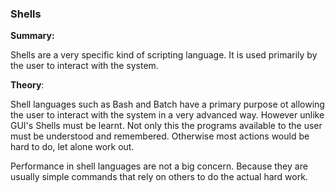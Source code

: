 ### Shells

**Summary:**

Shells are a very specific kind of scripting language. It is used primarily by the user to interact with the system.

**Theory**:

Shell languages such as Bash and Batch have a primary purpose ot allowing the user to interact with the system in a very advanced way. However unlike GUI's Shells must be learnt. Not only this the programs available to the user must be understood and remembered. Otherwise most actions would be hard to do, let alone work out.

Performance in shell languages are not a big concern. Because they are usually simple commands that rely on others to do the actual hard work.